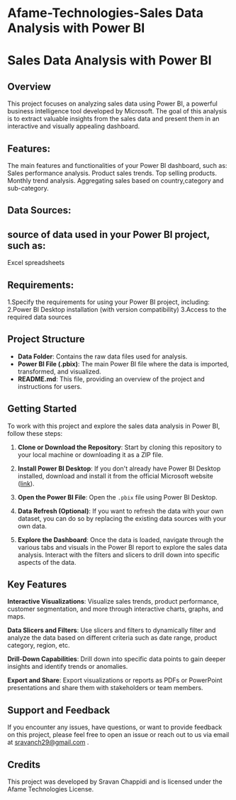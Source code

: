 # Afame-Technologies-Sales Data Analysis with Power BI
# Sales Data Analysis with Power BI

## Overview

This project focuses on analyzing sales data using Power BI, a powerful business intelligence tool developed by Microsoft. The goal of this analysis is to extract valuable insights from the sales data and present them in an interactive and visually appealing dashboard.

## Features:
The main features and functionalities of your Power BI dashboard, such as:
Sales performance analysis.
Product sales trends.
Top selling products.
Monthly trend analysis.
Aggregating sales based on country,category and sub-category.

## Data Sources:

## source of data used in your Power BI project, such as:
Excel spreadsheets

## Requirements:

1.Specify the requirements for using your Power BI project, including:
2.Power BI Desktop installation (with version compatibility)
3.Access to the required data sources


## Project Structure

- **Data Folder**: Contains the raw data files used for analysis.
- **Power BI File (.pbix)**: The main Power BI file where the data is imported, transformed, and visualized.
- **README.md**: This file, providing an overview of the project and instructions for users.

## Getting Started

To work with this project and explore the sales data analysis in Power BI, follow these steps:

1. **Clone or Download the Repository**: Start by cloning this repository to your local machine or downloading it as a ZIP file.
   
2. **Install Power BI Desktop**: If you don't already have Power BI Desktop installed, download and install it from the official Microsoft website ([link](https://powerbi.microsoft.com/en-us/desktop/)).

3. **Open the Power BI File**: Open the `.pbix` file using Power BI Desktop.

4. **Data Refresh (Optional)**: If you want to refresh the data with your own dataset, you can do so by replacing the existing data sources with your own data.

5. **Explore the Dashboard**: Once the data is loaded, navigate through the various tabs and visuals in the Power BI report to explore the sales data analysis. Interact with the filters and slicers to drill down into specific aspects of the data.

## Key Features

**Interactive Visualizations**: Visualize sales trends, product performance, customer segmentation, and more through interactive charts, graphs, and maps.
  
**Data Slicers and Filters**: Use slicers and filters to dynamically filter and analyze the data based on different criteria such as date range, product category, region, etc.

**Drill-Down Capabilities**: Drill down into specific data points to gain deeper insights and identify trends or anomalies.

**Export and Share**: Export visualizations or reports as PDFs or PowerPoint presentations and share them with stakeholders or team members.

## Support and Feedback

If you encounter any issues, have questions, or want to provide feedback on this project, please feel free to open an issue or reach out to us via email at sravanch29@gmail.com .

## Credits

This project was developed by Sravan Chappidi and is licensed under the Afame Technologies License.
